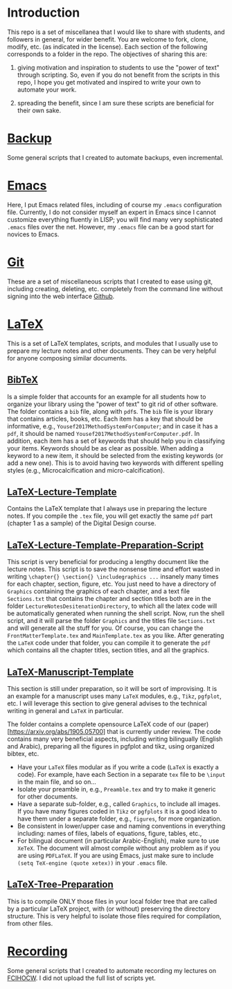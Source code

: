 # Introduction #
This repo is a set of miscellanea that I would like to share with students, and followers in
general, for wider benefit. You are welcome to fork, clone, modify, etc. (as indicated in the
license). Each section of the following corresponds to a folder in the repo. The objectives of
sharing this are:

1. giving motivation and inspiration to students to use the "power of text" through scripting. So,
even if you do not benefit from the scripts in this repo, I hope you get motivated and inspired to
write your own to automate your work.

2. spreading the benefit, since I am sure these scripts are beneficial for their own sake.


# [Backup](./Backup) #
Some general scripts that I created to automate backups, even incremental.

# [Emacs](./Emacs) #
Here, I put Emacs related files, including of course my `.emacs` configuration file. Currently, I do
not consider myself an expert in Emacs since I cannot customize everything fluently in LISP; you
will find many very sophisticated `.emacs` files over the net. However, my `.emacs` file can be a
good start for novices to Emacs.

# [Git](./Git) #
These are a set of miscellaneous scripts that I created to ease using git, including creating,
deleting, etc. completely from the command line without signing into the web interface
[Github](Github.com).

# [LaTeX](./LaTeX) #
This is a set of LaTeX templates, scripts, and modules that I usually use to prepare my lecture
notes and other documents. They can be very helpful for anyone composing similar documents.

## [BibTeX](./LaTeX/BibTeX) ##
Is a simple folder that accounts for an example for all students how to organize your library using
the "power of text" to git rid of other software. The folder contains a `bib` file, along with
`pdf`s. The `bib` file is your library that contains articles, books, etc. Each item has a key that
should be informative, e.g., `Yousef2017MethodSystemForComputer`; and in case it has a `pdf`, it
should be named `Yousef2017MethodSystemForComputer.pdf`. In addition, each item has a set of
keywords that should help you in classifying your items. Keywords should be as clear as
possible. When adding a keyword to a new item, it should be selected from the existing keywords (or
add a new one). This is to avoid having two keywords with different spelling styles (e.g.,
Microcalcification and micro-calcification).

## [LaTeX-Lecture-Template](./LaTeX/LaTeX-Lecture-Template) ##
Contains the LaTeX template that I always use in preparing the lecture notes. If you compile the
`.tex` file, you will get exactly the same `pdf` part (chapter 1 as a sample) of the Digital Design
course.

## [LaTeX-Lecture-Template-Preparation-Script](./LaTeX/LaTeX-Lecture-Template-Preparation-Script) ##
This script is very beneficial for producing a lengthy document like the lecture notes. This script
is to save the nonsense time and effort wasted in writing `\chapter{} \section{} \includegraphics
...` insanely many times for each chapter, section, figure, etc. You just need to have a directory
of `Graphics` containing the graphics of each chapter, and a text file `Sections.txt` that contains
the chapter and section titles both are in the folder `LectureNotesDesitenationDirectory`, to which
all the latex code will be automatically generated when running the shell script. Now, run the shell
script, and it will parse the folder `Graphics` and the titles file `Sections.txt` and will generate
all the stuff for you. Of course, you can change the `FrontMatterTemplate.tex` and
`MainTemplate.tex` as you like. After generating the `LaTeX` code under that folder, you can compile
it to generate the `pdf` which contains all the chapter titles, section titles, and all the
graphics.

## [LaTeX-Manuscript-Template](./LaTeX/LaTeX-Manuscript-Template) ##
This section is still under preparation, so it will be sort of improvising. It is an example for a
manuscript uses many `LaTeX` modules, e.g., `Tikz`, `pgfplot`, etc. I will leverage this section to
give general advises to the technical writing in general and `LaTeX` in particular.

The folder contains a complete opensource LaTeX code of our
(paper)[https://arxiv.org/abs/1905.05700] that is currently under review. The code contains many
very beneficial aspects, including writing bilingually (English and Arabic), preparing all the
figures in pgfplot and tikz, using organized bibtex, etc.

  * Have your `LaTeX` files modular as if you write a code (`LaTeX` is exactly a code). For example,
    have each Section in a separate `tex` file to be `\input` in the main file, and so on...
  * Isolate your preamble in, e.g., `Preamble.tex` and try to make it generic for other documents.
  * Have a separate sub-folder, e.g., called `Graphics`, to include all images. If you have many
    figures coded in `Tikz` or `pgfplots` it is a good idea to have them under a separate folder,
    e.g., `figures`, for more organization.
  * Be consistent in lower/upper case and naming conventions in everything including: names of
    files, labels of equations, figure, tables, etc.,
  * For bilingual document (in particular Arabic-English), make sure to use `XeTeX`. The document
	will almost compile without any problem as if you are using `PDFLaTeX`. If you
	are using Emacs, just make sure to include `(setq TeX-engine (quote xetex))` in your `.emacs`
	file.
    
## [LaTeX-Tree-Preparation](./LaTeX/LaTeX-Tree-Preparation) ##
This is to compile ONLY those files in your local folder tree that are called by
a particular LaTeX project, with (or without) preserving the directory
structure. This is very helpful to isolate those files required for compilation,
from other files.

# [Recording](./Recording) #
Some general scripts that I created to automate recording my lectures on [FCIHOCW](https://www.youtube.com/FCIHOCW). I did not upload the full list of scripts yet.
